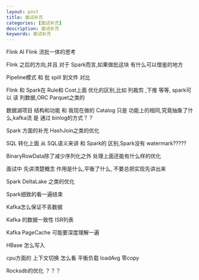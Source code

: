 ```yaml
---
layout: post
title: 面试补充
categories: [面试补充]
description: 面试补充
keywords: 面试补充
---
```


Flink AI Flink 流批一体的思考


Flink 之后的方向,并且 对于 Spark而言,如果做批这块 有什么可以借鉴的地方


Pipeline模式 和 批 spill 到文件 对比


Flink 和 Spark在 Rule和 Cost上面 优化的区别,比如 列裁剪 ,下推 等等, spark可以 读 列数据,ORC Parquet之类的


数据湖项目 结构和功能 和 我现在做的 Catalog 只是 功能上的相同,究竟抽象了什么,kafka流 是 通过 binlog的方式？？


Spark 方面的补充 HashJoin之类的优化


SQL 转化上面  从 SQL语义来讲 和 Spark的 区别,Spark没有 watermark?????


BinaryRowData除了减少序列化之外 处理上面还能有什么样的优化

面试中 先讲清楚概念  作用是什么,平衡了什么, 不要总把实现先讲出来

Spark DeltaLake 之类的优化

Spark细致的看一遍结束


Kafka怎么保证不丢数据

Kafka 的数据一致性 ISR列表

Kafka PageCache 可能要深度理解一遍

HBase 怎么写入 

cpu方面的 
上下文切换 怎么看 
平衡负载 loadAvg
零copy

Rocksdb的优化 ？？？




